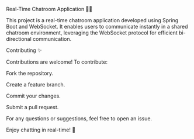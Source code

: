 Real-Time Chatroom Application 🔌💬

This project is a real-time chatroom application developed using Spring Boot and WebSocket. It enables users to communicate instantly in a shared chatroom environment, leveraging the WebSocket protocol for efficient bi-directional communication.


Contributing ✨

Contributions are welcome! To contribute:

Fork the repository.

Create a feature branch.

Commit your changes.

Submit a pull request.

For any questions or suggestions, feel free to open an issue.

Enjoy chatting in real-time! 🚀 

